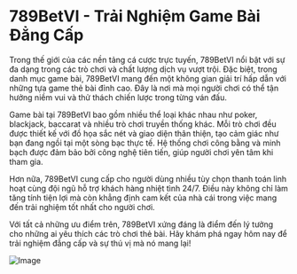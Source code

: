 # 789BetVI - Trải Nghiệm Game Bài Đẳng Cấp

Trong thế giới của các nền tảng cá cược trực tuyến, 789BetVI nổi bật với sự đa dạng trong các trò chơi và chất lượng dịch vụ vượt trội. Đặc biệt, trong danh mục game bài, 789BetVI mang đến một không gian giải trí hấp dẫn với những tựa game thẻ bài đỉnh cao. Đây là nơi mà mọi người chơi có thể tận hưởng niềm vui và thử thách chiến lược trong từng ván đấu.

Game bài tại 789BetVI bao gồm nhiều thể loại khác nhau như poker, blackjack, baccarat và nhiều trò chơi truyền thống khác. Mỗi trò chơi đều được thiết kế với đồ họa sắc nét và giao diện thân thiện, tạo cảm giác như bạn đang ngồi tại một sòng bạc thực tế. Hệ thống chơi công bằng và minh bạch được đảm bảo bởi công nghệ tiên tiến, giúp người chơi yên tâm khi tham gia.

Hơn nữa, 789BetVI cung cấp cho người dùng nhiều tùy chọn thanh toán linh hoạt cùng đội ngũ hỗ trợ khách hàng nhiệt tình 24/7. Điều này không chỉ làm tăng tính tiện lợi mà còn khẳng định cam kết của nhà cái trong việc mang đến trải nghiệm tốt nhất cho người chơi.

Với tất cả những ưu điểm trên, 789BetVI xứng đáng là điểm đến lý tưởng cho những ai yêu thích các trò chơi thẻ bài. Hãy khám phá ngay hôm nay để trải nghiệm đẳng cấp và sự thú vị mà nó mang lại!

![Image](https://github.com/user-attachments/assets/bd51ea9f-0666-407b-a7a7-98ead6de688c)